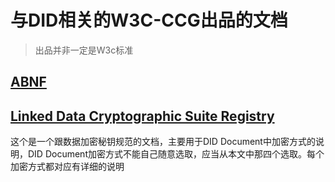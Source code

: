 # 与DID相关的W3C-CCG出品的文档
> 出品并非一定是W3c标准

## [ABNF]()


## [Linked Data Cryptographic Suite Registry](/w3c/ld-cryptosuite-registry/)
这个是一个跟数据加密秘钥规范的文档，主要用于DID Document中加密方式的说明，DID Document加密方式不能自己随意选取，应当从本文中那四个选取。每个加密方式都对应有详细的说明